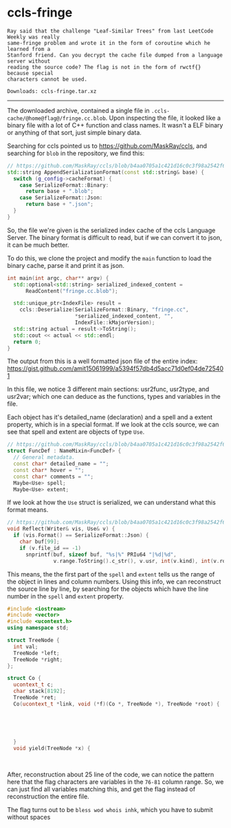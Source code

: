 ccls-fringe
===========

```
Ray said that the challenge "Leaf-Similar Trees" from last LeetCode Weekly was really 
same-fringe problem and wrote it in the form of coroutine which he learned from a
Stanford friend. Can you decrypt the cache file dumped from a language server without 
reading the source code? The flag is not in the form of rwctf{} because special
characters cannot be used.

Downloads: ccls-fringe.tar.xz
```

-------------------------------

The downloaded archive, contained a single file in `.ccls-cache/@home@flag@/fringe.cc.blob`. Upon
inspecting the file, it looked like a binary file with a lot of C++ function and class names. It wasn't a
ELF binary or anything of that sort, just simple binary data.

Searching for ccls pointed us to https://github.com/MaskRay/ccls, and searching for `blob` in the repository, we find this:

```cpp
// https://github.com/MaskRay/ccls/blob/b4aa0705a1c421d16c0c3f98a2542f6f6285dae0/src/pipeline.cc#L102
std::string AppendSerializationFormat(const std::string& base) {
  switch (g_config->cacheFormat) {
    case SerializeFormat::Binary:
      return base + ".blob";
    case SerializeFormat::Json:
      return base + ".json";
  }
}
```

So, the file we're given is the serialized index cache of the ccls Language Server.
The binary format is difficult to read, but if we can convert it to json, it can be much better.

To do this, we clone the project and modify the `main` function to load the binary cache, parse it
and print it as json.

```cpp
int main(int argc, char** argv) {
  std::optional<std::string> serialized_indexed_content =
      ReadContent("fringe.cc.blob");

  std::unique_ptr<IndexFile> result =
    ccls::Deserialize(SerializeFormat::Binary, "fringe.cc",
                      *serialized_indexed_content, "",
                      IndexFile::kMajorVersion);
  std::string actual = result->ToString();
  std::cout << actual << std::endl;
  return 0;
}
```

The output from this is a well formatted json file of the entire index:
https://gist.github.com/amit15061999/a5394f57db4d5acc71d0ef04de725401

In this file, we notice 3 different main sections: usr2func, usr2type, and usr2var; which one can deduce
as the functions, types and variables in the file.

Each object has it's detailed_name (declaration) and a spell and a extent property,
which is in a special format. If we look at the ccls source, we can see that spell and extent
are objects of type `Use`.

```cpp
// https://github.com/MaskRay/ccls/blob/b4aa0705a1c421d16c0c3f98a2542f6f6285dae0/src/indexer.h#L88
struct FuncDef : NameMixin<FuncDef> {
  // General metadata.
  const char* detailed_name = "";
  const char* hover = "";
  const char* comments = "";
  Maybe<Use> spell;
  Maybe<Use> extent;
```

If we look at how the `Use` struct is serialized, we can understand what this format means.

```cpp
// https://github.com/MaskRay/ccls/blob/b4aa0705a1c421d16c0c3f98a2542f6f6285dae0/src/indexer.cc#L1321
void Reflect(Writer& vis, Use& v) {
  if (vis.Format() == SerializeFormat::Json) {
    char buf[99];
    if (v.file_id == -1)
      snprintf(buf, sizeof buf, "%s|%" PRIu64 "|%d|%d",
               v.range.ToString().c_str(), v.usr, int(v.kind), int(v.role));
```

This means, the the first part of the `spell` and `extent` tells us the range of the object
in lines and column numbers. Using this info, we can reconstruct the source line by line, by
searching for the objects which have the line number in the `spell` and `extent` property.

```cpp
#include <iostream>
#include <vector>
#include <ucontext.h>
using namespace std;

struct TreeNode {
  int val;
  TreeNode *left;
  TreeNode *right;
};

struct Co {
  ucontext_t c;
  char stack[8192];
  TreeNode *ret;
  Co(ucontext_t *link, void (*f)(Co *, TreeNode *), TreeNode *root) {      int b;  // flag is here
                                                                           int l;
                                                                           int e;
                                                                           int s;
                                                                           int s;

  }
  void yield(TreeNode *x) {                                                int w;
                                                                           int o;
                                                                           int d;
```

After, reconstruction about 25 line of the code, we can notice the pattern here that
the flag characters are variables in the `76-81` column range. So, we can just find all
variables matching this, and get the flag instead of reconstruction the entire file.

The flag turns out to be `bless wod whois inhk`, which you have to submit without spaces
